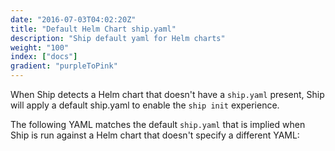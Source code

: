 ```yaml
---
date: "2016-07-03T04:02:20Z"
title: "Default Helm Chart ship.yaml"
description: "Ship default yaml for Helm charts"
weight: "100"
index: ["docs"]
gradient: "purpleToPink"
---
```


When Ship detects a Helm chart that doesn't have a `ship.yaml` present, Ship will apply a default ship.yaml to enable the `ship init` experience.

The following YAML matches the default `ship.yaml` that is implied when Ship is run against a Helm chart that doesn't specify a different YAML:

